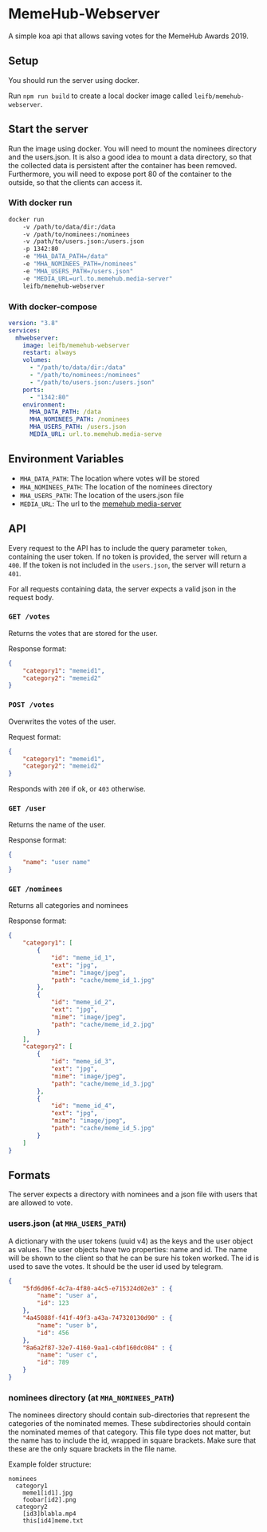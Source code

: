 # MemeHub-Webserver

A simple koa api that allows saving votes for the MemeHub Awards 2019. 

## Setup

You should run the server using docker.

Run `npm run build` to create a local docker image called `leifb/memehub-webserver`.

## Start the server

Run the image using docker. You will need to mount the nominees directory and the users.json. It is also a good idea to mount a data directory, so that the collected data is persistent after the container has been removed. Furthermore, you will need to expose port 80 of the container to the outside, so that the clients can access it.

### With docker run

```sh
docker run 
    -v /path/to/data/dir:/data
    -v /path/to/nominees:/nominees
    -v /path/to/users.json:/users.json
    -p 1342:80
    -e "MHA_DATA_PATH=/data"
    -e "MHA_NOMINEES_PATH=/nominees"
    -e "MHA_USERS_PATH=/users.json"
    -e "MEDIA_URL=url.to.memehub.media-server"
    leifb/memehub-webserver
```

### With docker-compose
```yaml
version: "3.8"
services:
  mhwebserver:
    image: leifb/memehub-webserver
    restart: always
    volumes:
      - "/path/to/data/dir:/data"
      - "/path/to/nominees:/nominees"
      - "/path/to/users.json:/users.json"
    ports:
      - "1342:80"
    environment:
      MHA_DATA_PATH: /data
      MHA_NOMINEES_PATH: /nominees
      MHA_USERS_PATH: /users.json
      MEDIA_URL: url.to.memehub.media-serve
```

## Environment Variables

 - `MHA_DATA_PATH`: The location where votes will be stored
 - `MHA_NOMINEES_PATH`: The location of the nominees directory
 - `MHA_USERS_PATH`: The location of the users.json file
 - `MEDIA_URL`: The url to the [memehub media-server](https://github.com/Memehub-GmbH-Co-KG/MemeHub-MediaServer)

## API

Every request to the API has to include the query parameter `token`, containing the user token. If no token is provided, the server will return a `400`. If the token is not included in the `users.json`, the server will return a `401`.

For all requests containing data, the server expects a valid json in the request body.

### `GET /votes`

Returns the votes that are stored for the user.

Response format:
```json
{
    "category1": "memeid1",
    "category2": "memeid2"
}
```

### `POST /votes`

Overwrites the votes of the user.

Request format:
```json
{
    "category1": "memeid1",
    "category2": "memeid2"
}
```

Responds with `200` if ok, or `403` otherwise. 

### `GET /user`

Returns the name of the user.

Response format:
```json
{
    "name": "user name"
}
```

### `GET /nominees`

Returns all categories and nominees

Response format:
```json
{
    "category1": [
        {
            "id": "meme_id_1",
            "ext": "jpg",
            "mime": "image/jpeg",
            "path": "cache/meme_id_1.jpg"
        },
        {
            "id": "meme_id_2",
            "ext": "jpg",
            "mime": "image/jpeg",
            "path": "cache/meme_id_2.jpg"
        }
    ],
    "category2": [
        {
            "id": "meme_id_3",
            "ext": "jpg",
            "mime": "image/jpeg",
            "path": "cache/meme_id_3.jpg"
        },
        {
            "id": "meme_id_4",
            "ext": "jpg",
            "mime": "image/jpeg",
            "path": "cache/meme_id_5.jpg"
        }
    ]
}
```

## Formats

The server expects a directory with nominees and a json file with users that are allowed to vote.

### users.json (at `MHA_USERS_PATH`)

A dictionary with the user tokens (uuid v4) as the keys and the user object as values. The user objects have two properties: name and id. The name will be shown to the client so that he can be sure his token worked. The id is used to save the votes. It should be the user id used by telegram.

```json
{
    "5fd6d06f-4c7a-4f80-a4c5-e715324d02e3" : {
        "name": "user a",
        "id": 123
    },
    "4a45088f-f41f-49f3-a43a-747320130d90" : {
        "name": "user b",
        "id": 456
    },
    "8a6a2f87-32e7-4160-9aa1-c4bf160dc084" : {
        "name": "user c",
        "id": 789
    }
}
``` 

### nominees directory (at `MHA_NOMINEES_PATH`)

The nominees directory should contain sub-directories that represent the categories of the nominated memes. These subdirectories should contain the nominated memes of that category. This file type does not matter, but the name has to include the id, wrapped in square brackets. Make sure that these are the only square brackets in the file name.


Example folder structure:
```
nominees
  category1
    meme1[id1].jpg
    foobar[id2].png
  category2
    [id3]blabla.mp4
    this[id4]meme.txt
```